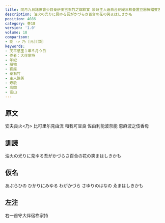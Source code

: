 ```yaml
---
title: 同月九日諸僚會少目秦伊美吉石竹之舘飲宴 於時主人造白合花縵三枚疊置豆器捧贈賓客 各賦此縵作三首
description: 油火の光りに見ゆる吾がかづらさ百合の花の笑まはしきかも
position: 4086
category: 巻18
version: '1.0'
volume: 18
comparison:
- 能 -> 乃 [元][類]
keywords:
- 天平感宝１年５月９日
- 作者：大伴家持
- 年紀
- 植物
- 宴席
- 秦石竹
- 主人讃美
- 寿歌
- 高岡
- 富山
---
```


## 原文

安夫良火<乃> 比可里尓見由流 和我可豆良 佐由利能波奈能 恵麻波之伎香母

## 訓読

油火の光りに見ゆる吾がかづらさ百合の花の笑まはしきかも

## 仮名

あぶらひの ひかりにみゆる わがかづら さゆりのはなの ゑまはしきかも

## 左注

右一首守大伴宿祢家持

